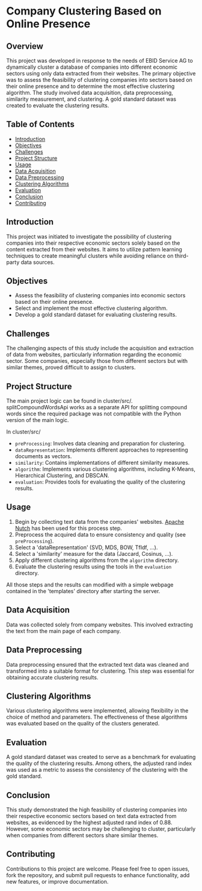 # Company Clustering Based on Online Presence

## Overview

This project was developed in response to the needs of EBID Service AG to dynamically cluster a database of companies into different economic sectors using only data extracted from their websites. The primary objective was to assess the feasibility of clustering companies into sectors based on their online presence and to determine the most effective clustering algorithm. The study involved data acquisition, data preprocessing, similarity measurement, and clustering. A gold standard dataset was created to evaluate the clustering results. 

## Table of Contents

- [Introduction](#introduction)
- [Objectives](#objectives)
- [Challenges](#challenges)
- [Project Structure](#project-structure)
- [Usage](#usage)
- [Data Acquisition](#data-acquisition)
- [Data Preprocessing](#data-preprocessing)
- [Clustering Algorithms](#clustering-algorithms)
- [Evaluation](#evaluation)
- [Conclusion](#conclusion)
- [Contributing](#contributing)

## Introduction

This project was initiated to investigate the possibility of clustering companies into their respective economic sectors solely based on the content extracted from their websites. It aims to utilize pattern learning techniques to create meaningful clusters while avoiding reliance on third-party data sources.

## Objectives

- Assess the feasibility of clustering companies into economic sectors based on their online presence.
- Select and implement the most effective clustering algorithm.
- Develop a gold standard dataset for evaluating clustering results.

## Challenges

The challenging aspects of this study include the acquisition and extraction of data from websites, particularly information regarding the economic sector. Some companies, especially those from different sectors but with similar themes, proved difficult to assign to clusters.

## Project Structure
The main project logic can be found in cluster/src/. splitCompoundWordsApi works as a separate API for splitting compound words since the required package was not compatible with the Python version of the main logic.

In cluster/src/
- `preProcessing`: Involves data cleaning and preparation for clustering. 
- `dataRepresentation`: Implements different approaches to representing documents as vectors.
- `similarity`: Contains implementations of different similarity measures.
- `algorithm`: Implements various clustering algorithms, including K-Means, Hierarchical Clustering, and DBSCAN.
- `evaluation`: Provides tools for evaluating the quality of the clustering results.

## Usage

1. Begin by collecting text data from the companies' websites. [Apache Nutch](https://nutch.apache.org/) has been used for this process step.
2. Preprocess the acquired data to ensure consistency and quality (see `preProcessing`).
3. Select a 'dataRepresentation' (SVD, MDS, BOW, TfIdf, ...).
4. Select a 'similarity' measure for the data (Jaccard, Cosinus, ...).
5. Apply different clustering algorithms from the `algorithm` directory.
6. Evaluate the clustering results using the tools in the `evaluation` directory.

All those steps and the results can modified with a simple webpage contained in the 'templates' directory after starting the server.

## Data Acquisition

Data was collected solely from company websites. This involved extracting the text from the main page of each company.

## Data Preprocessing

Data preprocessing ensured that the extracted text data was cleaned and transformed into a suitable format for clustering. This step was essential for obtaining accurate clustering results.

## Clustering Algorithms

Various clustering algorithms were implemented, allowing flexibility in the choice of method and parameters. The effectiveness of these algorithms was evaluated based on the quality of the clusters generated.

## Evaluation

A gold standard dataset was created to serve as a benchmark for evaluating the quality of the clustering results. Among others, the adjusted rand index was used as a metric to assess the consistency of the clustering with the gold standard.

## Conclusion

This study demonstrated the high feasibility of clustering companies into their respective economic sectors based on text data extracted from websites, as evidenced by the highest adjusted rand index of 0.88. However, some economic sectors may be challenging to cluster, particularly when companies from different sectors share similar themes.

## Contributing

Contributions to this project are welcome. Please feel free to open issues, fork the repository, and submit pull requests to enhance functionality, add new features, or improve documentation.
